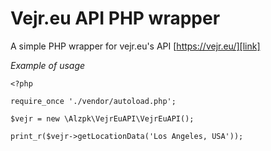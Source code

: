 # Vejr.eu API PHP wrapper
A simple PHP wrapper for vejr.eu's API [https://vejr.eu/][link]

_Example of usage_
```
<?php

require_once './vendor/autoload.php';

$vejr = new \Alzpk\VejrEuAPI\VejrEuAPI();

print_r($vejr->getLocationData('Los Angeles, USA'));
```


[link]: https://vejr.eu/
